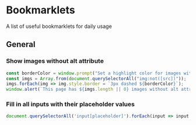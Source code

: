 # Bookmarklets

A list of useful bookmarklets for daily usage

## General

### Show images without alt attribute

```JavaScript
const borderColor = window.prompt("Set a highlight color for images without alt", "red");
const imgs = Array.from(document.querySelectorAll("img:not([src])"));
imgs.forEach(img => img.style.border = `3px dashed ${borderColor}`);
window.alert(`This page has ${imgs.length || 0} images without alt attribute`);
```

### Fill in all inputs with their placeholder values

```JavaScript
document.querySelectorAll('input[placeholder]').forEach(input => input.value = input.placeholder);
```
